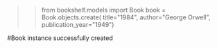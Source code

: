 >>from bookshelf.models import Book
>>book = Book.objects.create(
    title="1984",
    author="George Orwell",
    publication_year="1949")

#Book instance successfully created